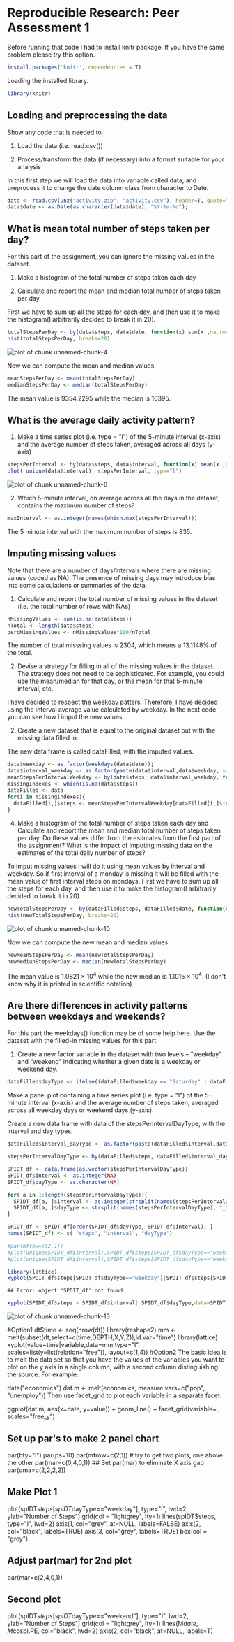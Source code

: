 # Reproducible Research: Peer Assessment 1
Before running that code I had to install knitr package. If you have the same problem please try this option.

```r
install.packages('knitr', dependencies = T)
```

Loading the installed library.

```r
library(knitr)
```


## Loading and preprocessing the data
Show any code that is needed to

1. Load the data (i.e. read.csv())

2. Process/transform the data (if necessary) into a format suitable for your analysis

In this first step we will load the data into variable called data, and preprocess it to change the date column class from character to Date.

```r
data <- read.csv(unz("activity.zip", "activity.csv"), header=T, quote="\"", sep=",")
data$date <- as.Date(as.character(data$date), "%Y-%m-%d"); 
```

## What is mean total number of steps taken per day?

For this part of the assignment, you can ignore the missing values in the dataset.

1. Make a histogram of the total number of steps taken each day

2. Calculate and report the mean and median total number of steps taken per day

First we have to sum up all the steps for each day, and then use it to make the histogram(I arbitrarily decided to break it in 20). 


```r
totalStepsPerDay <- by(data$steps, data$date, function(x) sum(x ,na.rm=TRUE))
hist(totalStepsPerDay, breaks=20)
```

![plot of chunk unnamed-chunk-4](figure/unnamed-chunk-4.png) 

Now we can compute the mean and median values.

```r
meanStepsPerDay <- mean(totalStepsPerDay)
medianStepsPerDay <- median(totalStepsPerDay)
```

The mean value is 9354.2295 while the median is 10395.

## What is the average daily activity pattern?
1. Make a time series plot (i.e. type = "l") of the 5-minute interval (x-axis) and the average number of steps taken, averaged across all days (y-axis)

```r
stepsPerInterval <- by(data$steps, data$interval, function(x) mean(x ,na.rm=TRUE))
plot( unique(data$interval), stepsPerInterval, type="l")
```

![plot of chunk unnamed-chunk-6](figure/unnamed-chunk-6.png) 

2. Which 5-minute interval, on average across all the days in the dataset, contains the maximum number of steps?

```r
maxInterval <- as.integer(names(which.max(stepsPerInterval)))
```
The 5 minute interval with the maximum number of steps is 835.

## Imputing missing values
Note that there are a number of days/intervals where there are missing values (coded as NA). The presence of missing days may introduce bias into some calculations or summaries of the data.

1. Calculate and report the total number of missing values in the dataset (i.e. the total number of rows with NAs)

```r
nMissingValues <- sum(is.na(data$steps))
nTotal <- length(data$steps)
percMissingValues <- nMissingValues*100/nTotal
```

The number of total misssing values is 2304, which means a 13.1148% of the total.


2. Devise a strategy for filling in all of the missing values in the dataset. The strategy does not need to be sophisticated. For example, you could use the mean/median for that day, or the mean for that 5-minute interval, etc.

I have decided to respect the weekday patters. Therefore, I have decided using the interval average value calculated by weekday. In the next code you can see how I imput the new values.

2. Create a new dataset that is equal to the original dataset but with the missing data filled in.

The new data frame is called dataFilled, with the imputed values.

```r
data$weekday <- as.factor(weekdays(data$date)); 
data$interval_weekday <- as.factor(paste(data$interval,data$weekday, sep="_")); 
meanStepsPerIntervalWeekday <- by(data$steps, data$interval_weekday, function(x) mean(x ,na.rm=TRUE))
missingIndexes <- which(is.na(data$steps))
dataFilled <- data
for(i in missingIndexes){
  dataFilled[i,]$steps <- meanStepsPerIntervalWeekday[dataFilled[i,]$interval_weekday ]
}
```

4. Make a histogram of the total number of steps taken each day and Calculate and report the mean and median total number of steps taken per day. Do these values differ from the estimates from the first part of the assignment? What is the impact of imputing missing data on the estimates of the total daily number of steps?

To imput missing values I will do it using mean values by interval and weekday. So if first interval of a monday is missing it will be filled with the mean value of first interval steps on mondays. 
First we have to sum up all the steps for each day, and then use it to make the histogram(I arbitrarily decided to break it in 20). 

```r
newTotalStepsPerDay <- by(dataFilled$steps, dataFilled$date, function(x) sum(x ,na.rm=TRUE))
hist(newTotalStepsPerDay, breaks=20)
```

![plot of chunk unnamed-chunk-10](figure/unnamed-chunk-10.png) 

Now we can compute the new mean and median values.

```r
newMeanStepsPerDay <- mean(newTotalStepsPerDay)
newMedianStepsPerDay <- median(newTotalStepsPerDay)
```
The mean value is 1.0821 &times; 10<sup>4</sup> while the new median is 1.1015 &times; 10<sup>4</sup>. (I don't know why it is printed in scientific notation)

## Are there differences in activity patterns between weekdays and weekends?

For this part the weekdays() function may be of some help here. Use the dataset with the filled-in missing values for this part.

1. Create a new factor variable in the dataset with two levels – “weekday” and “weekend” indicating whether a given date is a weekday or weekend day.


```r
dataFilled$dayType <- ifelse((dataFilled$weekday == "Saturday" | dataFilled$weekday == "Sunday"), "weekend", "weekday")
```

Make a panel plot containing a time series plot (i.e. type = "l") of the 5-minute interval (x-axis) and the average number of steps taken, averaged across all weekday days or weekend days (y-axis). 

Create a new data frame with data of the stepsPerIntervalDayType, with the interval and day types.   


```r
dataFilled$interval_dayType <- as.factor(paste(dataFilled$interval,dataFilled$dayType, sep="_")); 

stepsPerIntervalDayType <- by(dataFilled$steps, dataFilled$interval_dayType, function(x) mean(x ,na.rm=TRUE))

SPIDT_df <- data.frame(as.vector(stepsPerIntervalDayType))
SPIDT_df$interval <- as.integer(NA)
SPIDT_df$dayType <- as.character(NA)

for( a in 1:length(stepsPerIntervalDayType)){
  SPIDT_df[a, ]$interval <- as.integer(strsplit(names(stepsPerIntervalDayType), "_")[[a]][1])
  SPIDT_df[a, ]$dayType <- strsplit(names(stepsPerIntervalDayType), "_")[[a]][2]
}

SPIDT_df <- SPIDT_df[order(SPIDT_df$dayType, SPIDT_df$interval), ]
names(SPIDT_df) <- c( "steps", "interval", "dayType")

#par(mfrow=c(2,1))
#plot(unique(SPIDT_df$interval),SPIDT_df$steps[SPIDT_df$dayType=="weekday"], main="Weekday pattern", type="l")
#plot(unique(SPIDT_df$interval),SPIDT_df$steps[SPIDT_df$dayType=="weekend"], main="Weekend pattern", type="l")

library(lattice)
xyplot(SPDIT_df$steps[SPIDT_df$dayType=="weekday"]|SPDIT_df$steps[SPIDT_df$dayType=="weekend"],data=SPDIT_df,type="l", scales=list(y=list(relation="free")), layout=c(2,1))
```

```
## Error: object 'SPDIT_df' not found
```

```r
xyplot(SPIDT_df$steps ~ SPIDT_df$interval| SPIDT_df$dayType,data=SPIDT_df,type="l", scales=list(y=list(relation="free")), layout=c(1,2))
```

![plot of chunk unnamed-chunk-13](figure/unnamed-chunk-13.png) 

#Option1
dt$time <- seq(nrow(dt))
library(reshape2)
mm <- melt(subset(dt,select=c(time,DEPTH,X,Y,Z)),id.var="time")
library(lattice)
xyplot(value~time|variable,data=mm,type="l",
       scales=list(y=list(relation="free")),
       layout=c(1,4))
#Option2
The basic idea is to melt the data set so that you have the values of the variables you want to plot on the y axis in a single column, with a second column distinguishing the source. For example:

data("economics")
dat.m <- melt(economics, measure.vars=c("pop", "unemploy"))
Then use facet_grid to plot each variable in a separate facet:

ggplot(dat.m, aes(x=date, y=value)) + geom_line() + facet_grid(variable~., scales="free_y")


       








## Set up par's to make 2 panel chart
par(bty="l")
par(ps=10)
par(mfrow=c(2,1))       # try to get two plots, one above the other
par(mar=c(0,4,0,1))     ## Set par(mar) to eliminate X axis gap
par(oma=c(2,2,2,2))

## Make Plot 1
plot(spIDT$steps[spIDT$dayType=="weekday"], type="l", lwd=2, ylab="Number of Steps")
grid(col = "lightgrey", lty=1)
lines(spIDT$steps, type="l", lwd=2)
axis(1, col="grey", at=NULL, labels=FALSE)
axis(2, col="black", labels=TRUE)
axis(3, col="grey", labels=TRUE)
box(col = "grey")

## Adjust par(mar) for 2nd plot
par(mar=c(2,4,0,1))

## Second plot
plot(spIDT$steps[spIDT$dayType=="weekend"], type="l", lwd=2, ylab="Number of Steps")
grid(col = "lightgrey", lty=1)
lines(M$date, M$cospi.PE, col="black", lwd=2)
axis(2, col="black", at=NULL, labels=T)

